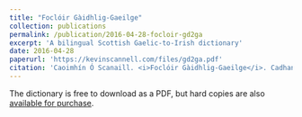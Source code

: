 ```yaml
---
title: "Foclóir Gàidhlig-Gaeilge"
collection: publications
permalink: /publication/2016-04-28-focloir-gd2ga
excerpt: 'A bilingual Scottish Gaelic-to-Irish dictionary'
date: 2016-04-28
paperurl: 'https://kevinscannell.com/files/gd2ga.pdf'
citation: 'Caoimhín Ó Scanaill. <i>Foclóir Gàidhlig-Gaeilge</i>. Cadhan Aonair, 2016.'
---
```


The dictionary is free to download as a PDF, but hard copies are
also [available for purchase](https://www.amazon.com/Focl%C3%B3ir-G%C3%A0idhlig-Gaeilge-Irish-Caoimh%C3%ADn-Scanaill/dp/0997566507).
